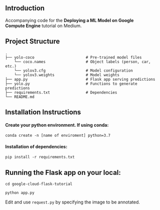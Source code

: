 ## Introduction

Accompanying code for the **Deploying a ML Model on Google Compute Engine** tutorial on Medium.

## Project Structure

    .
    ├── yolo-coco                       # Pre-trained model files
        └── coco.names                  # Object labels (person, car, etc.)
        └── yolov3.cfg                  # Model configuration
        └── yolov3.weights              # Model weights              
    ├── app.py                          # Flask app serving predictions
    ├── yolo.py                         # Functions to generate predictions
    ├── requirements.txt                # Dependencies
    └── README.md


## Installation Instructions

#### Create your python environment. If using conda:

`conda create -n [name of enviroment] python=3.7`

#### Installation of dependencies:

`pip install -r requirements.txt`


## Running the Flask app on your local:

`cd google-cloud-flask-tutorial`

`python app.py`

Edit and use `request.py` by specifying the image to be annotated. 
